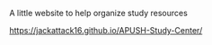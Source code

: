 A little website to help organize study resources 

https://jackattack16.github.io/APUSH-Study-Center/ 
